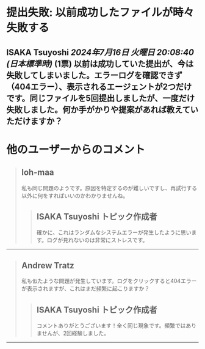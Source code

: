 # 提出失敗: 以前成功したファイルが時々失敗する
**ISAKA Tsuyoshi** *2024年7月16日 火曜日 20:08:40 (日本標準時)* (1票)
以前は成功していた提出が、今は失敗してしまいました。エラーログを確認できず（404エラー）、表示されるエージェントが2つだけです。同じファイルを5回提出しましたが、一度だけ失敗しました。何か手がかりや提案があれば教えていただけますか？
---
# 他のユーザーからのコメント
> ## loh-maa
> 
> 私も同じ問題のようです。原因を特定するのが難しいですし、再試行する以外に何をすればいいのかわかりませんね。
> 
> > ## ISAKA Tsuyoshi トピック作成者
> > 
> > 確かに、これはランダムなシステムエラーが発生したように思います。ログが見れないのは非常にストレスです。
> > 
> > 
---
> ## Andrew Tratz
> 
> 私も似たような問題が発生しています。ログをクリックすると404エラーが表示されますが、これはまだ頻繁に起こりますか？
> 
> > ## ISAKA Tsuyoshi トピック作成者
> > 
> > コメントありがとうございます！全く同じ現象です。頻繁ではありませんが、2回経験しました。
> > 
> > 
---
